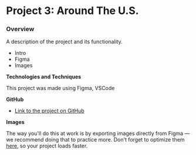 # Project 3: Around The U.S.

### Overview

A description of the project and its functionality.

- Intro
- Figma
- Images

**Technologies and Techniques**

This project was made using Figma, VSCode

**GitHub**

- [Link to the project on GitHub](https://trangmtruong.github.io/se_project_aroundtheus/)

**Images**

The way you'll do this at work is by exporting images directly from Figma — we recommend doing that to practice more. Don't forget to optimize them [here](https://tinypng.com/), so your project loads faster.
